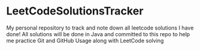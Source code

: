 # LeetCodeSolutionsTracker
My personal repository to track and note down all leetcode solutions I have done!
All solutions will be done in Java and committed to this repo to help me practice Git and GitHub Usage along with LeetCode solving
